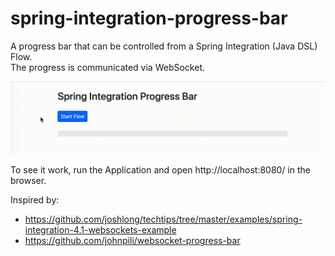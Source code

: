# spring-integration-progress-bar
A progress bar that can be controlled from a Spring Integration (Java DSL) Flow.  
The progress is communicated via WebSocket.

![progress-bar.gif](progress-bar.gif)

To see it work, run the Application and open http://localhost:8080/ in the browser.

Inspired by:
* https://github.com/joshlong/techtips/tree/master/examples/spring-integration-4.1-websockets-example
* https://github.com/johnpili/websocket-progress-bar
